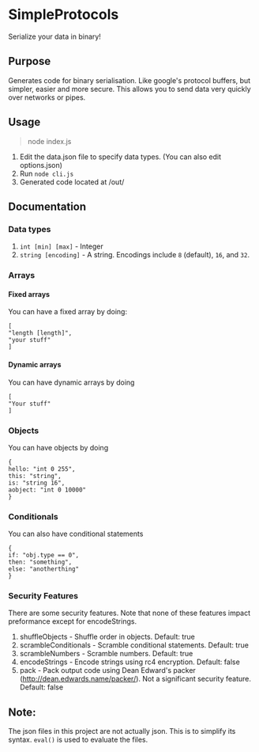 # SimpleProtocols
Serialize your data in binary!

## Purpose
Generates code for binary serialisation. Like google's protocol buffers, but simpler, easier and more secure. This allows you to send data very quickly over networks or pipes.

## Usage
> node index.js

1. Edit the data.json file to specify data types. (You can also edit options.json)
2. Run `node cli.js`
3. Generated code located at /out/
## Documentation

### Data types
1. `int [min] [max]` - Integer
2. `string [encoding]` - A string. Encodings include `8` (default), `16`, and `32`.

### Arrays
#### Fixed arrays
You can have a fixed array by doing:

```
[
"length [length]",
"your stuff"
]
```
#### Dynamic arrays
You can have dynamic arrays by doing
```
[
"Your stuff"
]
```

### Objects
You can have objects by doing
```
{
hello: "int 0 255",
this: "string",
is: "string 16",
aobject: "int 0 10000"
}
```

### Conditionals
You can also have conditional statements
```
{
if: "obj.type == 0",
then: "something",
else: "anotherthing" 
}
```

### Security Features
There are some security features. Note that none of these features impact preformance except for encodeStrings.

1. shuffleObjects - Shuffle order in objects. Default: true
2. scrambleConditionals - Scramble conditional statements. Default: true
3. scrambleNumbers - Scramble numbers. Default: true
4. encodeStrings - Encode strings using rc4 encryption. Default: false
5. pack - Pack output code using Dean Edward's packer (http://dean.edwards.name/packer/). Not a significant security feature. Default: false

## Note:
The json files in this project are not actually json. This is to simplify its syntax. `eval()` is used to evaluate the files.
